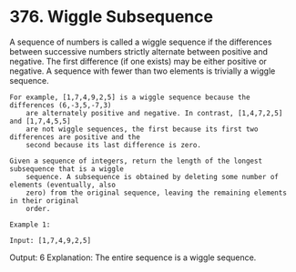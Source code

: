 # 376. Wiggle Subsequence

A sequence of numbers is called a wiggle sequence if the differences between
        successive numbers strictly alternate between positive and negative. The first difference
        (if one exists) may be either positive or negative. A sequence with fewer than two elements
        is trivially a wiggle sequence.

    For example, [1,7,4,9,2,5] is a wiggle sequence because the differences (6,-3,5,-7,3)
        are alternately positive and negative. In contrast, [1,4,7,2,5] and [1,7,4,5,5]
        are not wiggle sequences, the first because its first two differences are positive and the
        second because its last difference is zero.

    Given a sequence of integers, return the length of the longest subsequence that is a wiggle
        sequence. A subsequence is obtained by deleting some number of elements (eventually, also
        zero) from the original sequence, leaving the remaining elements in their original
        order.

    Example 1:

    Input: [1,7,4,9,2,5]
Output: 6
Explanation: The entire sequence is a wiggle sequence.